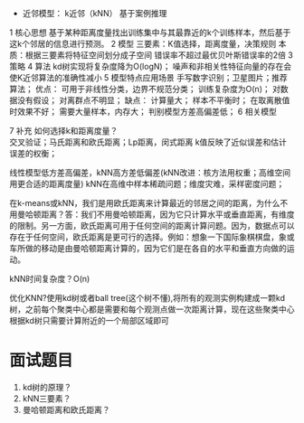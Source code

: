 - 近邻模型：
k近邻（kNN）
基于案例推理

1	核心思想
基于某种距离度量找出训练集中与其最靠近的k个训练样本，然后基于这k个邻居的信息进行预测。
2	模型
三要素：K值选择，距离度量，决策规则
本质：根据三要素将特征空间划分成子空间
错误率不超过最优贝叶斯错误率的2倍
3	策略
4	算法
  kd树实现将复杂度降为O(logN)；
  噪声和非相关性特征向量的存在会使K近邻算法的准确性减小
5	模型特点应用场景
手写数字识别；卫星图片；推荐算法；
优点：
  可用于非线性分类，边界不规范分类；
  训练复杂度为O(n)；
  对数据没有假设；
  对离群点不明显；
缺点：
  计算量大；
  样本不平衡时；
  在取离散值时效果不好；
  需要大量样本，内存大；
  判别模型方差高偏差低；
6	相关模型

7	补充
如何选择k和距离度量？  
交叉验证；马氏距离和欧氏距离；Lp距离，闵式距离
k值反映了近似误差和估计误差的权衡；

线性模型低方差高偏差，kNN高方差低偏差(kNN改进：核方法用权重；高维空间用更合适的距离度量)
kNN在高维中样本稀疏问题；维度灾难，采样密度问题；

在k-means或kNN，我们是用欧氏距离来计算最近的邻居之间的距离，为什么不用曼哈顿距离？答：我们不用曼哈顿距离，因为它只计算水平或垂直距离，有维度的限制。另一方面，欧氏距离可用于任何空间的距离计算问题。因为，数据点可以存在于任何空间，欧氏距离是更可行的选择。例如：想象一下国际象棋棋盘，象或车所做的移动是由曼哈顿距离计算的，因为它们是在各自的水平和垂直方向做的运动。

kNN时间复杂度？O(n)

优化KNN?使用kd树或者ball tree(这个树不懂),将所有的观测实例构建成一颗kd树，之前每个聚类中心都是需要和每个观测点做一次距离计算，现在这些聚类中心根据kd树只需要计算附近的一个局部区域即可


# 面试题目
<!-- kNN -->
1. kd树的原理？
2. kNN三要素？
3. 曼哈顿距离和欧氏距离？



